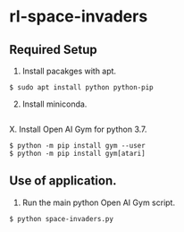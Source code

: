 # rl-space-invaders
## Required Setup

1. Install pacakges with apt.  
```
$ sudo apt install python python-pip
```

2. Install miniconda.  
```

```

X. Install Open AI Gym for python 3.7.  
```
$ python -m pip install gym --user
$ python -m pip install gym[atari]
```

## Use of application.

1. Run the main python Open AI Gym script.
```
$ python space-invaders.py
```
